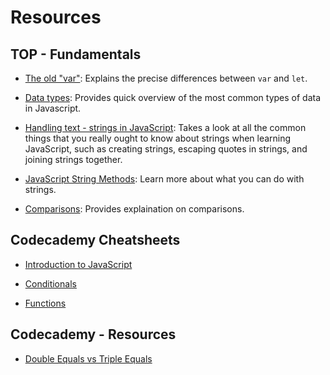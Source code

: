 # Resources

## TOP - Fundamentals
- [The old "var"](https://javascript.info/var): Explains the precise differences between 
`var` and `let`.

- [Data types](https://javascript.info/types): Provides quick overview of the most 
common types of data in Javascript.

- [Handling text - strings in JavaScript](https://developer.mozilla.org/en-US/docs/Learn/JavaScript/First_steps/Strings): Takes a look at all the common things that you really ought to know about strings when 
learning JavaScript, such as creating strings, escaping quotes in strings, and joining 
strings together.

- [JavaScript String Methods](https://www.w3schools.com/js/js_string_methods.asp): Learn more about what you can do with strings.

- [Comparisons](https://javascript.info/comparison): Provides explaination on comparisons.


## Codecademy Cheatsheets
- [Introduction to JavaScript](https://www.codecademy.com/learn/introduction-to-javascript/modules/learn-javascript-introduction/cheatsheet)

- [Conditionals](https://www.codecademy.com/learn/introduction-to-javascript/modules/learn-javascript-control-flow/cheatsheet)

- [Functions](https://www.codecademy.com/learn/introduction-to-javascript/modules/learn-javascript-functions/cheatsheet)


## Codecademy - Resources
- [Double Equals vs Triple Equals](https://codeburst.io/javascript-double-equals-vs-triple-equals-61d4ce5a121a)
